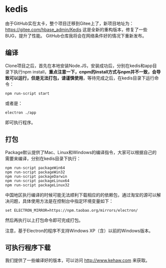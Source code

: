 # kedis
由于GitHub实在太卡，整个项目迁移到Gitee上了，新项目地址为：https://gitee.com/hbase_admin/Kedis 这是全新的重构版本，修复了一些BUG，提升了性能。
GitHub仓库我将会在网络条件好的情况下重新发布。
## 编译
Clone项目之后，首先在本地安装Node.JS，安装成功后，分别在kedis和app目录下执行npm install，**重点注意一下，cnpm的install方式与npm并不一致，会导致可以运行，但是无法打包，请谨慎使用**，等待完成之后，在kedis目录下运行命令：  
```
npm run-script start
```
或者是：
```
electron ./app
```
即可执行程序。  
## 打包
Package默认提供了Mac、Linux和Windows的编译指令，大家可以根据自己的需要来编译，分别在kedis目录下执行：  
```
npm run-script packageWin64
npm run-script packageWin32
npm run-script packageDarwin
npm run-script packageLinux64
npm run-script packageLinux32
```
中国地区执行编译的时候可能无法顺利下载相应的的依赖包，通过淘宝的源可以解决问题，具体使用方法是在控制台中指定环境变量如下：
```
set ELECTRON_MIRROR=https://npm.taobao.org/mirrors/electron/
```
然后再执行以上打包命令即可完成打包。

注意，基于Electron的程序不支持Windows XP（含）以前的Windows版本。

## 可执行程序下载
我们提供了一些编译好的版本，可以访问 http://www.kehaw.com 来获取。
